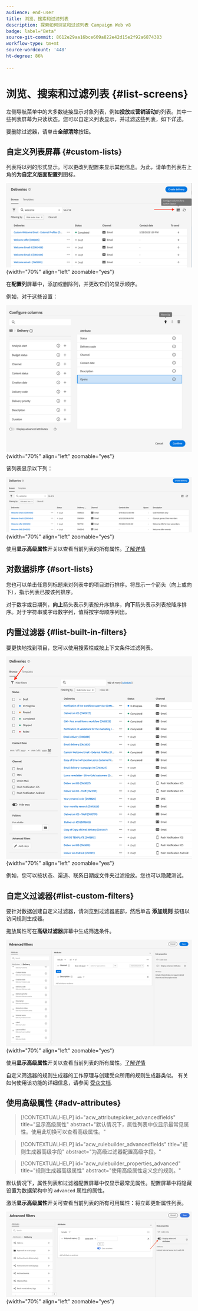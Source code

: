 ```yaml
---
audience: end-user
title: 浏览、搜索和过滤列表
description: 探索如何浏览和过滤列表 Campaign Web v8
badge: label="Beta"
source-git-commit: 8612e29aa16bce609a822e42d15e2f92a6874383
workflow-type: tm+mt
source-wordcount: '448'
ht-degree: 86%

---
```



# 浏览、搜索和过滤列表 {#list-screens}

左侧导航菜单中的大多数链接显示对象列表，例如&#x200B;**投放**&#x200B;或&#x200B;**营销活动**&#x200B;的列表。其中一些列表屏幕为只读状态。您可以自定义列表显示，并过滤这些列表，如下详述。

要删除过滤器，请单击&#x200B;**全部清除**&#x200B;按钮。

## 自定义列表屏幕 {#custom-lists}

列表将以列的形式显示。可以更改列配置来显示其他信息。为此，请单击列表右上角的&#x200B;**为自定义版面配置列**&#x200B;图标。

![](assets/config-columns.png){width="70%" align="left" zoomable="yes"}

在&#x200B;**配置列**&#x200B;屏幕中，添加或删除列，并更改它们的显示顺序。

例如，对于这些设置：

![](assets/columns.png){width="70%" align="left" zoomable="yes"}

该列表显示以下列：

![](assets/column-sample.png){width="70%" align="left" zoomable="yes"}

使用&#x200B;**显示高级属性**&#x200B;开关以查看当前列表的所有属性。[了解详情](#adv-attributes)

## 对数据排序 {#sort-lists}

您也可以单击任意列标题来对列表中的项目进行排序。将显示一个箭头（向上或向下），指示列表已按该列排序。

对于数字或日期列，**向上**&#x200B;箭头表示列表按升序排序，**向下**&#x200B;箭头表示列表按降序排序。对于字符串或字母数字列，值将按字母顺序列出。

## 内置过滤器 {#list-built-in-filters}

要更快地找到项目，您可以使用搜索栏或按上下文条件过滤列表。

![](assets/filter.png){width="70%" align="left" zoomable="yes"}

例如，您可以按状态、渠道、联系日期或文件夹过滤投放。您也可以隐藏测试。

## 自定义过滤器{#list-custom-filters}

要针对数据创建自定义过滤器，请浏览到过滤器底部，然后单击 **添加规则** 按钮以访问规则生成器。

拖放属性可在&#x200B;**高级过滤器**&#x200B;屏幕中生成筛选条件。

![](assets/custom-filter.png){width="70%" align="left" zoomable="yes"}

使用&#x200B;**显示高级属性**&#x200B;开关以查看当前列表的所有属性。[了解详情](#adv-attributes)

自定义筛选器的规则生成器的工作原理与创建受众所用的规则生成器类似。 有关如何使用该功能的详细信息，请参阅 [受众文档](../audience/segment-builder.md).

## 使用高级属性 {#adv-attributes}

>[!CONTEXTUALHELP]
>id="acw_attributepicker_advancedfields"
>title="显示高级属性"
>abstract="默认情况下，属性列表中仅显示最常见属性。使用此切换可以查看高级属性。"

>[!CONTEXTUALHELP]
>id="acw_rulebuilder_advancedfields"
>title="规则生成器高级字段"
>abstract="为高级过滤器配置高级字段。"

>[!CONTEXTUALHELP]
>id="acw_rulebuilder_properties_advanced"
>title="规则生成器高级属性"
>abstract="使用高级属性定义您的规则。"


默认情况下，属性列表和过滤器配置屏幕中仅显示最常见属性。配置屏幕中将隐藏设置为数据架构中的 `advanced` 属性的属性。

激活&#x200B;**显示高级属性**&#x200B;开关可查看当前列表的所有可用属性：将立即更新属性列表。


![](assets/adv-toggle.png){width="70%" align="left" zoomable="yes"}
